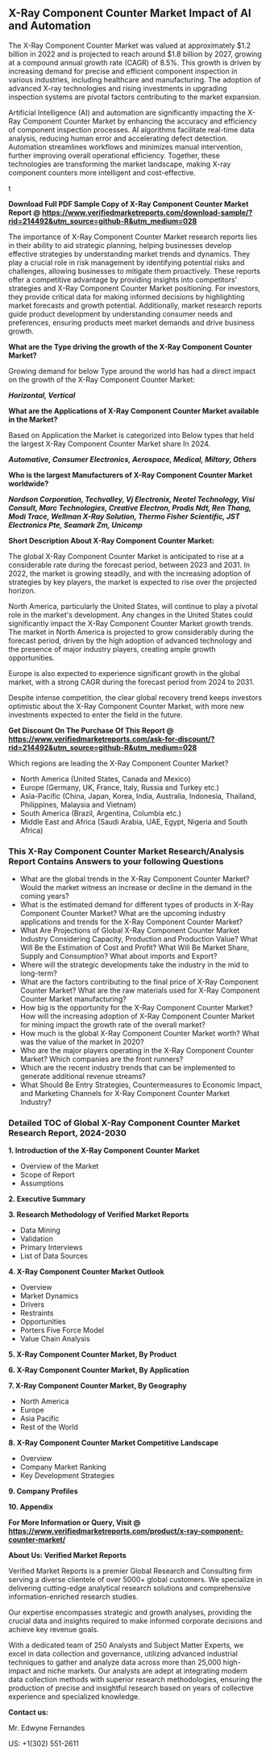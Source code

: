 <h2>X-Ray Component Counter Market Impact of AI and Automation</h2><p>The X-Ray Component Counter Market was valued at approximately $1.2 billion in 2022 and is projected to reach around $1.8 billion by 2027, growing at a compound annual growth rate (CAGR) of 8.5%. This growth is driven by increasing demand for precise and efficient component inspection in various industries, including healthcare and manufacturing. The adoption of advanced X-ray technologies and rising investments in upgrading inspection systems are pivotal factors contributing to the market expansion.</p><p>Artificial Intelligence (AI) and automation are significantly impacting the X-Ray Component Counter Market by enhancing the accuracy and efficiency of component inspection processes. AI algorithms facilitate real-time data analysis, reducing human error and accelerating defect detection. Automation streamlines workflows and minimizes manual intervention, further improving overall operational efficiency. Together, these technologies are transforming the market landscape, making X-ray component counters more intelligent and cost-effective.</p>t</p><p id="" class=""><strong>Download Full PDF Sample Copy of X-Ray Component Counter Market Report @ <a href="https://www.verifiedmarketreports.com/download-sample/?rid=214492&utm_source=github-R&utm_medium=028" target="_blank">https://www.verifiedmarketreports.com/download-sample/?rid=214492&utm_source=github-R&utm_medium=028</a></strong></p><p>The importance of&nbsp;X-Ray Component Counter Market research reports lies in their ability to aid strategic planning, helping businesses develop effective strategies by understanding market trends and dynamics. They play a crucial role in risk management by identifying potential risks and challenges, allowing businesses to mitigate them proactively. These reports offer a competitive advantage by providing insights into competitors' strategies and X-Ray Component Counter Market positioning. For investors, they provide critical data for making informed decisions by highlighting market forecasts and growth potential. Additionally, market research reports guide product development by understanding consumer needs and preferences, ensuring products meet market demands and drive business growth.</p><p><strong>What are the&nbsp;Type driving the growth of the X-Ray Component Counter Market?</strong></p><p id="" class="">Growing demand for below Type around the world has had a direct impact on the growth of the X-Ray Component Counter Market:</p><em><strong>Horizontal, Vertical</strong></em></p><strong>What are the&nbsp;Applications&nbsp;of X-Ray Component Counter Market available in the Market?</strong></p><p id="" class="">Based on Application the Market is categorized into Below types that held the largest X-Ray Component Counter Market share In 2024.</p><em><strong>Automative, Consumer Electronics, Aerospace, Medical, Miltary, Others</strong></em></p><strong>Who is the largest Manufacturers of X-Ray Component Counter Market worldwide?</strong></p><p><em><strong>Nordson Corporation, Techvalley, Vj Electronix, Neotel Technology, Visi Consult, Marc Technologies, Creative Electron, Prodis Ndt, Ren Thang, Modi Trace, Wellman X-Ray Solution, Thermo Fisher Scientific, JST Electronics Pte, Seamark Zm, Unicomp</strong></em></p><p id="" class=""><strong>Short Description About X-Ray Component Counter Market:</strong></p><p>The global X-Ray Component Counter Market is anticipated to rise at a considerable rate during the forecast period, between 2023 and 2031. In 2022, the market is growing steadily, and with the increasing adoption of strategies by key players, the market is expected to rise over the projected horizon.</p><p>North America, particularly the United States, will continue to play a pivotal role in the market's development. Any changes in the United States could significantly impact the X-Ray Component Counter Market growth trends. The market in North America is projected to grow considerably during the forecast period, driven by the high adoption of advanced technology and the presence of major industry players, creating ample growth opportunities.</p><p>Europe is also expected to experience significant growth in the global market, with a strong CAGR during the forecast period from 2024 to 2031.</p><p>Despite intense competition, the clear global recovery trend keeps investors optimistic about the X-Ray Component Counter Market, with more new investments expected to enter the field in the future.</p><p id="" class=""><strong>Get Discount On The Purchase Of This Report @ <a href="https://www.verifiedmarketreports.com/ask-for-discount/?rid=214492&utm_source=github-R&utm_medium=028" target="_blank">https://www.verifiedmarketreports.com/ask-for-discount/?rid=214492&utm_source=github-R&utm_medium=028</a></strong></p>Which regions are leading the X-Ray Component Counter Market?</p><ul><li>North America (United States, Canada and Mexico)</li><li>Europe (Germany, UK, France, Italy, Russia and Turkey etc.)</li><li>Asia-Pacific (China, Japan, Korea, India, Australia, Indonesia, Thailand, Philippines, Malaysia and Vietnam)</li><li>South America (Brazil, Argentina, Columbia etc.)</li><li>Middle East and Africa (Saudi Arabia, UAE, Egypt, Nigeria and South Africa)</li></ul><h3 id="" class="">This X-Ray Component Counter Market Research/Analysis Report Contains Answers to your following Questions</h3><ul><li>What are the global trends in the X-Ray Component Counter Market? Would the market witness an increase or decline in the demand in the coming years?</li><li>What is the estimated demand for different types of products in X-Ray Component Counter Market? What are the upcoming industry applications and trends for the X-Ray Component Counter Market?</li><li>What Are Projections of Global X-Ray Component Counter Market Industry Considering Capacity, Production and Production Value? What Will Be the Estimation of Cost and Profit? What Will Be Market Share, Supply and Consumption? What about imports and Export?</li><li>Where will the strategic developments take the industry in the mid to long-term?</li><li>What are the factors contributing to the final price of X-Ray Component Counter Market? What are the raw materials used for X-Ray Component Counter Market manufacturing?</li><li>How big is the opportunity for the X-Ray Component Counter Market? How will the increasing adoption of X-Ray Component Counter Market for mining impact the growth rate of the overall market?</li><li>How much is the global X-Ray Component Counter Market worth? What was the value of the market In 2020?</li><li>Who are the major players operating in the X-Ray Component Counter Market? Which companies are the front runners?</li><li>Which are the recent industry trends that can be implemented to generate additional revenue streams?</li><li>What Should Be Entry Strategies, Countermeasures to Economic Impact, and Marketing Channels for X-Ray Component Counter Market Industry?</li></ul><h3 id="" class="">Detailed TOC of Global X-Ray Component Counter Market Research Report, 2024-2030</h3><p id="" class=""><strong>1. Introduction of the X-Ray Component Counter Market</strong></p><ul><li>Overview of the Market</li><li>Scope of Report</li><li>Assumptions</li></ul><p id="" class=""><strong>2. Executive Summary</strong></p><p id="" class=""><strong>3. Research Methodology of Verified Market Reports</strong></p><ul><li>Data Mining</li><li>Validation</li><li>Primary Interviews</li><li>List of Data Sources</li></ul><p id="" class=""><strong>4. X-Ray Component Counter Market Outlook</strong></p><ul><li>Overview</li><li>Market Dynamics</li><li>Drivers</li><li>Restraints</li><li>Opportunities</li><li>Porters Five Force Model</li><li>Value Chain Analysis</li></ul><p id="" class=""><strong>5. X-Ray Component Counter Market, By Product</strong></p><p id="" class=""><strong>6. X-Ray Component Counter Market, By Application</strong></p><p id="" class=""><strong>7. X-Ray Component Counter Market, By Geography</strong></p><ul><li>North America</li><li>Europe</li><li>Asia Pacific</li><li>Rest of the World</li></ul><p id="" class=""><strong>8. X-Ray Component Counter Market Competitive Landscape</strong></p><ul><li>Overview</li><li>Company Market Ranking</li><li>Key Development Strategies</li></ul><p id="" class=""><strong>9. Company Profiles</strong></p><p id="" class=""><strong>10. Appendix</strong></p><p id="" class=""><strong>For More Information or Query, Visit @ <a href="https://www.verifiedmarketreports.com/product/x-ray-component-counter-market/" target="_blank">https://www.verifiedmarketreports.com/product/x-ray-component-counter-market/</a></strong></p><p id="" class=""><strong>About Us: Verified Market Reports</strong></p><p id="" class="">Verified Market Reports is a premier Global Research and Consulting firm serving a diverse clientele of over 5000+ global customers. We specialize in delivering cutting-edge analytical research solutions and comprehensive information-enriched research studies.</p><p id="" class="">Our expertise encompasses strategic and growth analyses, providing the crucial data and insights required to make informed corporate decisions and achieve key revenue goals.</p><p id="" class="">With a dedicated team of 250 Analysts and Subject Matter Experts, we excel in data collection and governance, utilizing advanced industrial techniques to gather and analyze data across more than 25,000 high-impact and niche markets. Our analysts are adept at integrating modern data collection methods with superior research methodologies, ensuring the production of precise and insightful research based on years of collective experience and specialized knowledge.</p><p id="" class=""><strong>Contact us:</strong></p><p id="" class="">Mr. Edwyne Fernandes</p><p id="" class="">US: +1(302) 551-2611</p>